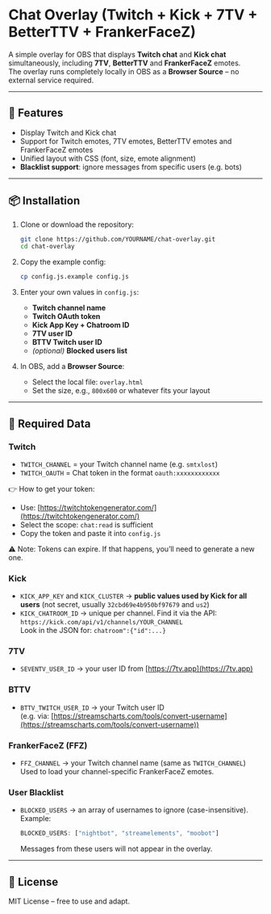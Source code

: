 # Chat Overlay (Twitch + Kick + 7TV + BetterTTV + FrankerFaceZ)

A simple overlay for OBS that displays **Twitch chat** and **Kick chat** simultaneously, including **7TV**, **BetterTTV** and **FrankerFaceZ** emotes.  
The overlay runs completely locally in OBS as a **Browser Source** – no external service required.

---

## 🚀 Features
- Display Twitch and Kick chat
- Support for Twitch emotes, 7TV emotes, BetterTTV emotes and FrankerFaceZ emotes
- Unified layout with CSS (font, size, emote alignment)
- **Blacklist support**: ignore messages from specific users (e.g. bots)

---

## 📦 Installation
1. Clone or download the repository:
   ```bash
   git clone https://github.com/YOURNAME/chat-overlay.git
   cd chat-overlay
   ```

2. Copy the example config:
   ```bash
   cp config.js.example config.js
   ```

3. Enter your own values in `config.js`:
   - **Twitch channel name**
   - **Twitch OAuth token**
   - **Kick App Key + Chatroom ID**
   - **7TV user ID**
   - **BTTV Twitch user ID**
   - *(optional)* **Blocked users list**

4. In OBS, add a **Browser Source**:
   - Select the local file: `overlay.html`
   - Set the size, e.g., `800x600` or whatever fits your layout

---

## 🔑 Required Data

### Twitch
- `TWITCH_CHANNEL` = your Twitch channel name (e.g. `smtxlost`)  
- `TWITCH_OAUTH` = Chat token in the format `oauth:xxxxxxxxxxxx`  

👉 How to get your token:  
- Use: [https://twitchtokengenerator.com/](https://twitchtokengenerator.com/)  
- Select the scope: `chat:read` is sufficient  
- Copy the token and paste it into `config.js`  

⚠️ Note: Tokens can expire. If that happens, you’ll need to generate a new one.  

### Kick
- `KICK_APP_KEY` and `KICK_CLUSTER` → **public values used by Kick for all users** (not secret, usually `32cbd69e4b950bf97679` and `us2`)  
- `KICK_CHATROOM_ID` → unique per channel. Find it via the API:  
  `https://kick.com/api/v1/channels/YOUR_CHANNEL`  
  Look in the JSON for: `chatroom":{"id":...}`

### 7TV
- `SEVENTV_USER_ID` → your user ID from [https://7tv.app](https://7tv.app)  

### BTTV
- `BTTV_TWITCH_USER_ID` → your Twitch user ID  
  (e.g. via: [https://streamscharts.com/tools/convert-username](https://streamscharts.com/tools/convert-username))

### FrankerFaceZ (FFZ)
- `FFZ_CHANNEL` → your Twitch channel name (same as `TWITCH_CHANNEL`)  
  Used to load your channel-specific FrankerFaceZ emotes.

### User Blacklist
- `BLOCKED_USERS` → an array of usernames to ignore (case-insensitive).  
  Example:
  ```js
  BLOCKED_USERS: ["nightbot", "streamelements", "moobot"]
  ```
  Messages from these users will not appear in the overlay.

---

## 📄 License
MIT License – free to use and adapt.
